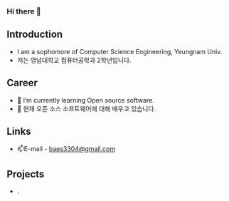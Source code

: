 ### Hi there 👋

<!--
**jin23bsj/jin23bsj** is a ✨ _special_ ✨ repository because its `README.md` (this file) appears on your GitHub profile.

Here are some ideas to get you started:

- 🔭 I’m currently working on ...
- 🌱 I’m currently learning ...
- 👯 I’m looking to collaborate on ...
- 🤔 I’m looking for help with ...
- 💬 Ask me about ...
- 📫 How to reach me: ...
- 😄 Pronouns: ...
- ⚡ Fun fact: ...
-->

## Introduction
- I am a sophomore of Computer Science Engineering, Yeungnam Univ.
- 저는 영남대학교 컴퓨터공학과 2학년입니다.
  
  
## Career
- 🌱 I’m currently learning Open source software.
- 🌱 현재 오픈 소스 소프트웨어에 대해 배우고 있습니다.

## Links
- 📫E-mail - baes3304@gmail.com
 

## Projects
- .
